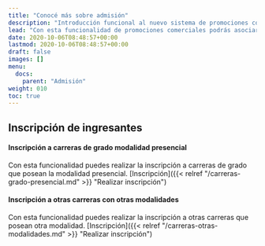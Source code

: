 ```yaml
---
title: "Conocé más sobre admisión"
description: "Introducción funcional al nuevo sistema de promociones comerciales."
lead: "Con esta funcionalidad de promociones comerciales podrás asociar descuentos y beneficios a los tickets de estudiantes según los criterios de aplicación que definas. Además, puedes consultar los tickets pendientes de pago y las promociones financieras y comerciales vinculadas con ellos."
date: 2020-10-06T08:48:57+00:00
lastmod: 2020-10-06T08:48:57+00:00
draft: false
images: []
menu:
  docs:
    parent: "Admisión"
weight: 010
toc: true
---
```


## Inscripción de ingresantes
#### Inscripción a carreras de grado modalidad presencial

Con esta funcionalidad puedes realizar la inscripción a carreras de grado que posean la modalidad presencial. [Inscripción]({{< relref "/carreras-grado-presencial.md" >}} "Realizar inscripción")

#### Inscripción a otras carreras con otras modalidades

Con esta funcionalidad puedes realizar la inscripción a otras carreras que posean otra modalidad. [Inscripción]({{< relref "/carreras-otras-modalidades.md" >}} "Realizar inscripción")
